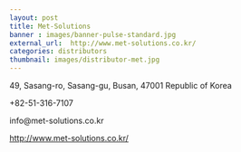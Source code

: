 ```yaml
---
layout: post
title: Met-Solutions
banner : images/banner-pulse-standard.jpg
external_url:  http://www.met-solutions.co.kr/
categories: distributors
thumbnail: images/distributor-met.jpg
---
```

<p class='distributor-addr'>49, Sasang-ro, Sasang-gu,
Busan, 47001 Republic of Korea
</p>

<div class='distributor-info'>
<p><i class="fa fa-phone"></i> +82-51-316-7107</p>
<p><i class="fa fa-envelope"></i>info@met-solutions.co.kr</p>
<p><i class="fa fa-globe"></i>
    <a href='http://www.met-solutions.co.kr/'>http://www.met-solutions.co.kr/</a>
</p>
</div>